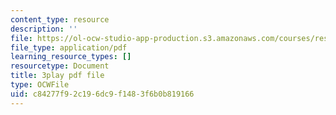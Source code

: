```yaml
---
content_type: resource
description: ''
file: https://ol-ocw-studio-app-production.s3.amazonaws.com/courses/res-18-009-learn-differential-equations-up-close-with-gilbert-strang-and-cleve-moler-fall-2015/c84277f92c196dc9f1483f6b0b819166_ttCKLZ2fWWE.pdf
file_type: application/pdf
learning_resource_types: []
resourcetype: Document
title: 3play pdf file
type: OCWFile
uid: c84277f9-2c19-6dc9-f148-3f6b0b819166
---
```

